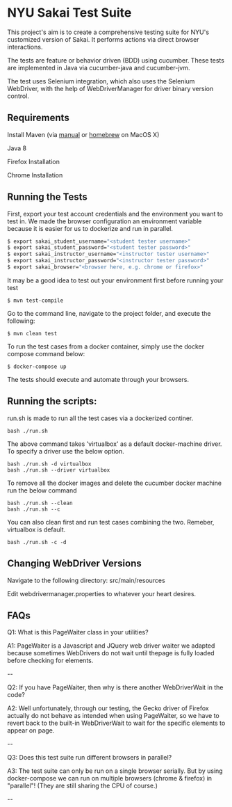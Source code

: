 NYU Sakai Test Suite
=======================
This project's aim is to create a comprehensive testing suite for NYU's customized version of Sakai. It performs actions via direct browser interactions.

The tests are feature or behavior driven (BDD) using cucumber. These tests are implemented in Java via cucumber-java and cucumber-jvm.

The test uses Selenium integration, which also uses the Selenium WebDriver, with the help of WebDriverManager for driver binary version control.

Requirements
---
Install Maven (via [manual](https://maven.apache.org/install.html) or [homebrew](https://brew.sh) on MacOS X)

Java 8

Firefox Installation

Chrome Installation

Running the Tests
---
First, export your test account credentials and the environment you want to test in. We made the browser configuration
an environment variable because it is easier for us to dockerize and run in parallel.
```bash
$ export sakai_student_username="<student tester username>"
$ export sakai_student_password="<student tester password>"
$ export sakai_instructor_username="<instructor tester username>"
$ export sakai_instructor_password="<instructor tester password>"
$ export sakai_browser="<browser here, e.g. chrome or firefox>"
```

It may be a good idea to test out your environment first before running your test
```
$ mvn test-compile
```

Go to the command line, navigate to the project folder, and execute the following:
```
$ mvn clean test
```
To run the test cases from a docker container, simply use the docker compose command below:
```
$ docker-compose up
```
The tests should execute and automate through your browsers.

Running the scripts:
---
run.sh is made to run all the test cases via a dockerized continer. 

```
bash ./run.sh
```
The above command takes 'virtualbox' as a default docker-machine driver. To specify a driver use the below option.
```
bash ./run.sh -d virtualbox
bash ./run.sh --driver virtualbox
```
To remove all the docker images and delete the cucumber docker machine run the below command
```
bash ./run.sh --clean
bash ./run.sh --c
```
You can also clean first and run test cases combining the two. Remeber, virtualbox is default.
```
bash ./run.sh -c -d
```

Changing WebDriver Versions
---
Navigate to the following directory: src/main/resources

Edit webdrivermanager.properties to whatever your heart desires.

FAQs
----
Q1: What is this PageWaiter class in your utilities?

A1: PageWaiter is a Javascript and JQuery web driver waiter we adapted because sometimes 
WebDrivers do not wait until thepage is fully loaded before checking for elements.

--

Q2: If you have PageWaiter, then why is there another WebDriverWait in the code?

A2: Well unfortunately, through our testing, the Gecko driver of Firefox actually do not
behave as intended when using PageWaiter, so we have to revert back to the built-in WebDriverWait
to wait for the specific elements to appear on page.

--

Q3: Does this test suite run different browsers in parallel?

A3: The test suite can only be run on a single browser serially. But by using docker-compose we can run on multiple browsers (chrome & firefox) in "parallel"! (They are still sharing the CPU of course.) 

--
